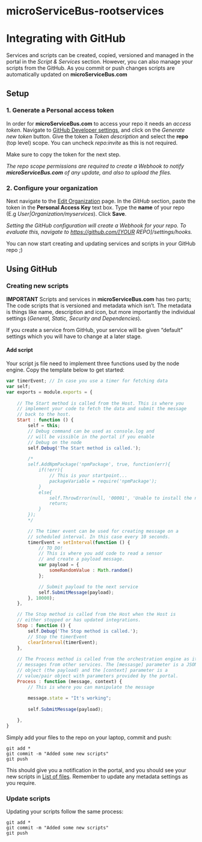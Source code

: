 # microServiceBus-rootservices


# Integrating with GitHub
Services and scripts can be created, copied, versioned and managed in the portal in the *Script & Services* section. However, you can also manage your scripts from the GitHub. As you commit or push changes scripts are automatically updated on **microServiceBus.com**

## Setup

### 1. Generate a Personal access token
In order for **microServiceBus.com** to access your repo it needs an *access token*. Navigate to [GitHub Developer settings]( https://github.com/settings/tokens), and click on the *Generate new token* button. Give the token a *Token description* and select the **repo** (top level) scope. You can uncheck *repo:invite* as this is not required.

Make sure to copy the token for the next step.

*The repo scope permissions are required to create a Webhook to notify **microServiceBus.com** of any update, and also to upload the files.*

### 2. Configure your organization
Next navigate to the [Edit Organization]( https://microservicebus.com/organizations/edit) page. In the *GitHub* section, paste the token in the **Personal Access Key** text box. Type the **name** of your repo (E.g *User|Organization/myservices*). Click **Save**.

*Setting the GitHub configuration will create a Webhook for your repo. To evaluate this, navigate to https://github.com/[YOUR REPO]/settings/hooks.*

You can now start creating and updating services and scripts in your GitHub repo ;)

## Using GitHub

### Creating new scripts

**IMPORTANT**
Scripts and services in **microServiceBus.com** has two parts; The code scripts that is versioned and metadata which isn’t. The metadata is things like name, description and icon, but more importantly the individual settings (*General, Static, Security and Dependencies*). 

If you create a service from GitHub, your service will be given “default” settings which you will have to change at a later stage.

#### Add script
Your script js file need to implement three functions used by the node engine. Copy the template below to get started:

```javascript
var timerEvent; // In case you use a timer for fetching data
var self; 
var exports = module.exports = {
    
    // The Start method is called from the Host. This is where you 
    // implement your code to fetch the data and submit the message
    // back to the host.
    Start : function () {
        self = this;
        // Debug command can be used as console.log and 
        // will be vissible in the portal if you enable
        // Debug on the node
        self.Debug('The Start method is called.');

        /*
        self.AddNpmPackage('npmPackage', true, function(err){
            if(!err){
                // This is your startpoint...
                packageVariable = require('npmPackage');
            }
            else{       
                self.ThrowError(null, '00001', 'Unable to install the npmPackage npm package');
                return;     
            }
        });
        */

        // The timer event can be used for creating message on a 
        // scheduled interval. In this case every 10 seconds.
        timerEvent = setInterval(function () {
            // TO DO! 
            // This is where you add code to read a sensor
            // and create a payload message.
            var payload = {
                someRandomValue : Math.random() 
            };

            // Submit payload to the next service
            self.SubmitMessage(payload);
        }, 10000);
    },

    // The Stop method is called from the Host when the Host is 
    // either stopped or has updated integrations. 
    Stop : function () {
        self.Debug('The Stop method is called.');
        // Stop the timerEvent
        clearInterval(timerEvent);
    },    
    
    // The Process method is called from the orchestration engine as it receives 
    // messages from other services. The [messasge] parameter is a JSON 
    // object (the payload) and the [context] parameter is a 
    // value/pair object with parameters provided by the portal.
    Process : function (message, context) {
        // This is where you can manipulate the message
        
        message.state = "It's working";
        
        self.SubmitMessage(payload);

    },    
} 
```

Simply add your files to the repo on your laptop, commit and push:

```
git add *
git commit -m "Added some new scripts"
git push
```
This should give you a notification in the portal, and you should see your new scripts in [List of files](https://microservicebus.com/Files). Remember to update any metadata settings as you require.

### Update scripts
Updating your scripts follow the same process:
```
git add *
git commit -m "Added some new scripts"
git push
```

